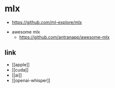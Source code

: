 # mlx
+ https://github.com/ml-explore/mlx
- awesome mlx
  + https://github.com/antranapp/awesome-mlx

## link
- [[apple]]
- [[cuda]]
- [[ai]]
- [[openai-whisper]]
